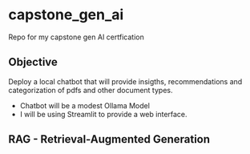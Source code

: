 # capstone_gen_ai
Repo for my capstone gen AI certfication

## Objective
Deploy a local chatbot that will provide insigths, recommendations and categorization of pdfs and other document types.
- Chatbot will be a modest Ollama Model
- I will be using Streamlit to provide a web interface.

## RAG - Retrieval-Augmented Generation

